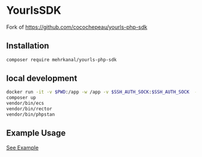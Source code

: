 # YourlsSDK

Fork of https://github.com/cocochepeau/yourls-php-sdk

## Installation

```bash
composer require mehrkanal/yourls-php-sdk
```

## local development

```bash
docker run -it -v $PWD:/app -w /app -v $SSH_AUTH_SOCK:$SSH_AUTH_SOCK  -e SSH_AUTH_SOCK=$SSH_AUTH_SOCK -e SSH_AGENT_PID=$SSH_AGENT_PID --add-host=host.docker.internal:host-gateway composer:2.1 bash
composer up
vendor/bin/ecs
vendor/bin/rector
vendor/bin/phpstan
````

## Example Usage

[See Example](example.php)